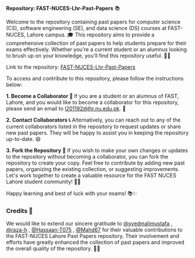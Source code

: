  **Repository: FAST-NUCES-Lhr-Past-Papers** 📚

Welcome to the repository containing past papers for computer science (CS), software engineering (SE), and data science (DS) courses at FAST-NUCES, Lahore campus. 🎓 This repository aims to provide a comprehensive collection of past papers to help students prepare for their exams effectively. Whether you're a current student or an alumnus looking to brush up on your knowledge, you'll find this repository useful. 📖🚀

Link to the repository: [FAST-NUCES-Lhr-Past-Papers](https://github.com/saleha-muzammil/FAST-NUCES-Lhr-Past-Papers)

To access and contribute to this repository, please follow the instructions below: 

**1. Become a Collaborator 🤝**
If you are a student or an alumnus of FAST, Lahore, and you would like to become a collaborator for this repository, please send an email to l201192@lhr.nu.edu.pk. 📧

**2. Contact Collaborators 📞**
Alternatively, you can reach out to any of the current collaborators listed in the repository to request updates or share new past papers. They will be happy to assist you in keeping the repository up-to-date. 😄

**3. Fork the Repository 🍴**
If you wish to make your own changes or updates to the repository without becoming a collaborator, you can fork the repository to create your copy. Feel free to contribute by adding new past papers, organizing the existing collection, or suggesting improvements. Let's work together to create a valuable resource for the FAST NUCES Lahore student community! 💪🌟

Happy learning and best of luck with your exams! 📚✨

### Credits 🙌

We would like to extend our sincere gratitude to [@syedmalimustafa](https://github.com/syedmalimustafa) , [@raza-h](https://github.com/raza-h) , [@Hassaan-T075](https://github.com/Hassaan-T075) , [@Mahd67](https://github.com/Mahd67) for their valuable contributions to the FAST-NUCES Lahore Past Papers repository.  Their involvement and efforts have greatly enhanced the collection of past papers and improved the overall quality of the repository. 👏👏
